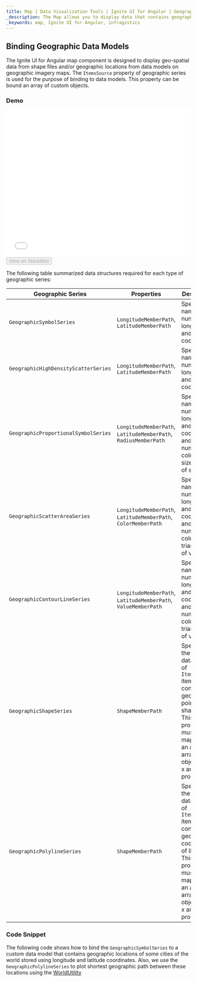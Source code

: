 ```yaml
---
title: Map | Data Visualization Tools | Ignite UI for Angular | Geographic Data Models | Infragistics
_description: The Map allows you to display data that contains geographic locations from view models or geo-spatial data loaded from shape files on geographic imagery maps.View the demo, dependencies, usage and toolbar for more information.
_keywords: map, Ignite UI for Angular, infragistics
---
```


## Binding Geographic Data Models

The Ignite UI for Angular map component is designed to display geo-spatial data from shape files and/or geographic locations from data models on geographic imagery maps. The `ItemsSource` property of geographic series is used for the purpose of binding to data models. This property can be bound an array of custom objects.

### Demo

<div class="sample-container" style="height: 400px">
    <iframe id="geo-map-binding-data-model-iframe" src='{environment:demosBaseUrl}/maps/geo-map-binding-data-model' width="100%" height="100%" seamless frameBorder="0" onload="onSampleIframeContentLoaded(this);"></iframe>
</div>
<div>
    <button data-localize="stackblitz" disabled class="stackblitz-btn"   data-iframe-id="geo-map-binding-data-model-iframe" data-demos-base-url="{environment:demosBaseUrl}">View on StackBlitz
    </button>
</div>

<div class="divider--half"></div>

The following table summarized data structures required for each type of geographic series:

| Geographic Series                    | Properties                                                      | Description                                                                                                                                                                                        |
| ------------------------------------ | --------------------------------------------------------------- | -------------------------------------------------------------------------------------------------------------------------------------------------------------------------------------------------- |
| `GeographicSymbolSeries`             | `LongitudeMemberPath`, `LatitudeMemberPath`                     | Specifies names of 2 numeric longitude and latitude coordinates                                                                                                                                    |
| `GeographicHighDensityScatterSeries` | `LongitudeMemberPath`, `LatitudeMemberPath`                     | Specifies names of 2 numeric longitude and latitude coordinates                                                                                                                                    |
| `GeographicProportionalSymbolSeries` | `LongitudeMemberPath`, `LatitudeMemberPath`, `RadiusMemberPath` | Specifies names of 2 numeric longitude and latitude coordinates and 1 numeric column for size/radius of symbols                                                                                    |
| `GeographicScatterAreaSeries`        | `LongitudeMemberPath`, `LatitudeMemberPath`, `ColorMemberPath`  | Specifies names of 2 numeric longitude and latitude coordinates and 1 numeric column for triangulation of values                                                                                   |
| `GeographicContourLineSeries`        | `LongitudeMemberPath`, `LatitudeMemberPath`, `ValueMemberPath`  | Specifies names of 2 numeric longitude and latitude coordinates and 1 numeric column for triangulation of values                                                                                   |
| `GeographicShapeSeries`              | `ShapeMemberPath`                                               | Specifies the name of data column of `ItemsSource` items that contains the geographic points of shapes. This property must be mapped to an array of arrays of objects with x and y properties.     |
| `GeographicPolylineSeries`           | `ShapeMemberPath`                                               | Specifies the name of data column of `ItemsSource` items that contains the geographic coordinates of lines. This property must be mapped to an array of arrays of objects with x and y properties. |

### Code Snippet

The following code shows how to bind the `GeographicSymbolSeries` to a custom data model that contains geographic locations of some cities of the world stored using longitude and latitude coordinates. Also, we use the `GeographicPolylineSeries` to plot shortest geographic path between these locations using the [WorldUtility](map_resources_world_util.md)
